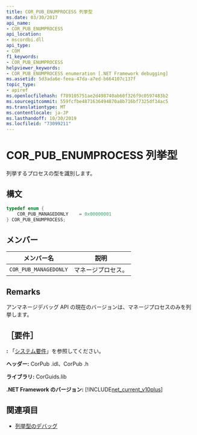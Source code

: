 ```yaml
---
title: COR_PUB_ENUMPROCESS 列挙型
ms.date: 03/30/2017
api_name:
- COR_PUB_ENUMPROCESS
api_location:
- mscordbi.dll
api_type:
- COM
f1_keywords:
- COR_PUB_ENUMPROCESS
helpviewer_keywords:
- COR_PUB_ENUMPROCESS enumeration [.NET Framework debugging]
ms.assetid: 5d3ada6e-feea-47da-a7ed-b664107c137f
topic_type:
- apiref
ms.openlocfilehash: f789105751ae2d498740ab60f326f9c0597483b2
ms.sourcegitcommit: 559fcfbe4871636494870a8b716bf7325df34ac5
ms.translationtype: MT
ms.contentlocale: ja-JP
ms.lasthandoff: 10/30/2019
ms.locfileid: "73099211"
---
```

# <a name="cor_pub_enumprocess-enumeration"></a>COR_PUB_ENUMPROCESS 列挙型
列挙するプロセスの型を識別します。  
  
## <a name="syntax"></a>構文  
  
```cpp  
typedef enum {  
    COR_PUB_MANAGEDONLY    = 0x00000001  
} COR_PUB_ENUMPROCESS;  
```  
  
## <a name="members"></a>メンバー  
  
|メンバー名|説明|  
|-----------------|-----------------|  
|`COR_PUB_MANAGEDONLY`|マネージプロセス。|  
  
## <a name="remarks"></a>Remarks  
 アンマネージデバッグ API の現在のバージョンは、マネージプロセスのみを列挙します。  
  
## <a name="requirements"></a>［要件］  
 **:** 「[システム要件](../../get-started/system-requirements.md)」を参照してください。  
  
 **ヘッダー:** CorPub .idl、CorPub .h  
  
 **ライブラリ:** CorGuids.lib  
  
 **.NET Framework のバージョン:** [!INCLUDE[net_current_v10plus](../../../../includes/net-current-v10plus-md.md)]  
  
## <a name="see-also"></a>関連項目

- [列挙型のデバッグ](debugging-enumerations.md)
